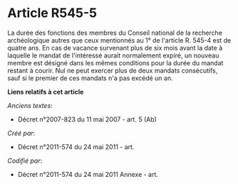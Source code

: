 # Article R545-5

La durée des fonctions des membres du Conseil national de la recherche archéologique autres que ceux mentionnés au 1° de
l'article R. 545-4 est de quatre ans. En cas de vacance survenant plus de six mois avant la date à laquelle le mandat de
l'intéressé aurait normalement expiré, un nouveau membre est désigné dans les mêmes conditions pour la durée du mandat
restant à courir. Nul ne peut exercer plus de deux mandats consécutifs, sauf si le premier de ces mandats n'a pas excédé un
an.

**Liens relatifs à cet article**

_Anciens textes_:

  - Décret n°2007-823 du 11 mai 2007 - art. 5 (Ab)

_Créé par_:

  - Décret n°2011-574 du 24 mai 2011  - art.

_Codifié par_:

  - Décret n°2011-574 du 24 mai 2011 Annexe - art.
